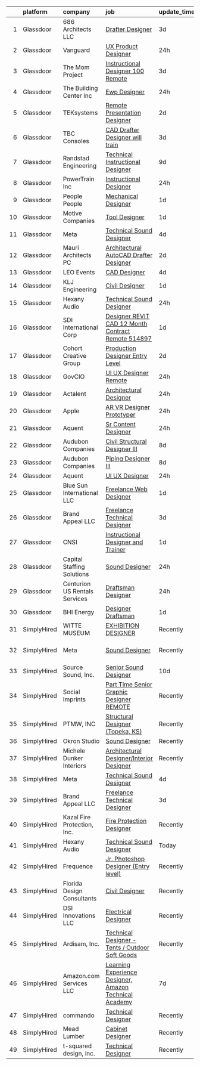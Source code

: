 

|    | platform    | company                         | job                                                                                                                                                                                                                                                                                                                                                                                                                                                                                                                                                                                                                                                                                                                                                                                                                                                                                                                                                                                                                                                                                                                                                                                                                                                                                                                                                                                                                                            | update_time   | location                 |
|---:|:------------|:--------------------------------|:-----------------------------------------------------------------------------------------------------------------------------------------------------------------------------------------------------------------------------------------------------------------------------------------------------------------------------------------------------------------------------------------------------------------------------------------------------------------------------------------------------------------------------------------------------------------------------------------------------------------------------------------------------------------------------------------------------------------------------------------------------------------------------------------------------------------------------------------------------------------------------------------------------------------------------------------------------------------------------------------------------------------------------------------------------------------------------------------------------------------------------------------------------------------------------------------------------------------------------------------------------------------------------------------------------------------------------------------------------------------------------------------------------------------------------------------------|:--------------|:-------------------------|
|  1 | Glassdoor   | 686 Architects LLC              | [Drafter Designer](https://www.glassdoor.com/partner/jobListing.htm?pos=101&ao=1110586&s=58&guid=000001830220371ba2cf2bc4149cdbc7&src=GD_JOB_AD&t=SR&vt=w&ea=1&cs=1_6df7bf9a&cb=1662188009698&jobListingId=1008103922408&cpc=D09C4E9B74C52DC9&jrtk=3-0-1gc120dq6kbm8801-1gc120dqrj4jg800-2616a9526ce040b6--6NYlbfkN0D5EoDI19pzLD_ZoAvoqM1-O9qeTV9KvYbDAr1-bMzVcUrRYlcR_7Ev1kGWUuV89LzIUhkWdGri9LCjP0E4sj0QO5lGaRo0BklA9VGMkXh8-w7ivRM-VruUrEfTwDupZc2XmVFskyMuKd0hSNV7OPDAKCjGgklsyyJ5yZRrY0dAZwnH007USVJP1m3aYSUXpSuqn9YzXxLdng6bc92OMaggqvnO_hnWJ1W8Wv_xWEGEgivEtrLDEEIsPUVVPEdHy7bk36shPEM4tgOZ_ah_xpV5RA5aydyXJa2bI_dmkcI7uBrcqiMKksq5m0gT2uHaScIxb3cGZwfZiYQc-onGPDxBITye2C2Wn0N04HjEll3EL1eTMxNSTBdFzNDaMweOBaueWrdsOY8sTPBerGOjNkY1SwE6WOgXYKihRF6Gg5S9oy1_nYU1z3yjvOZhlGh5Eu1IWMKe1iuBzoJZrY9K0u3a-DzvAj6TW9NC23nE9vrdAxgxGlqQDmmwZ-qszSplvpD1SWhCdkqUmQ%3D%3D)                                                                                                                                                                                                                                                                                                                                                                                                                                                                                                                                                                        | 3d            | Dorchester, MA           |
|  2 | Glassdoor   | Vanguard                        | [UX Product Designer](https://www.glassdoor.com/partner/jobListing.htm?pos=118&ao=1110586&s=58&guid=000001830220371ba2cf2bc4149cdbc7&src=GD_JOB_AD&t=SR&vt=w&cs=1_705085f2&cb=1662188009700&jobListingId=1008113644865&cpc=5EFBB0462F9C6B7A&jrtk=3-0-1gc120dq6kbm8801-1gc120dqrj4jg800-3082cdf00464cc93--6NYlbfkN0BWQs_M7ZA8XLbIFWVw-PYcVVEPryqVLyWhKaEKPskHy2YkbHyHJDwBFABfX2IzFJXkbKN9ozcgFKfUE0onPTRdIMlH-5pwr5Gsrdb1pdh9AUQDiUPLFzRZe-awN96yoiqppcDf9iQn_iOdz3za5fH9X065JwPF33bds0VMtSboovic-aX51CNc0uFsWa3nYT2qeV5T9DgKOtd9oHKSF-M8-DH-4ULp6kQ4VfbtzWO2WqxpVLk1M1QyRz1BRiWxVPAX1S9PjaRIIJOfBL--NgTRu_r5psI9-aefYRNpGZvy7B2dFhp_01bfHKZBDvABmkB7mKWGSCleKv0QUllMG_EfXTQbulpbrAgzpSzAiJ5xD1R63t79N00X961ZrWMSElnvTEezKEi5J3W26yNvQNW4LI1dD0RsJoBu8TLaq5LEhacp5wWdo7RiopdtXuOdjm5WjTYkauahpZ-wS9OXR_KVcKrDyb1gjbLd7tXBB01e_engzwVX-6z0kwmWFxNniz-xLeHqcFbc4hf-qKnfILXqD-IF-6h7SOH3KUErATWZviO8yZRccT7D6ueQWDZ5_9kvVluR1pQC3p-Dn7Ga2JrTaeKEVbkfqE1AsE0dBVBklK0ue8MvFB9tcIU_laDYZDnJOrAlsNlktGtJfzlJK0AsF-RaqyjhEcXsU1i4f-PIWF0_iD1OA43i98ubZRVPeiPXbkI0GXci7FW0JwzYdrahwj4WMIcIYHwWe_uY-0p4F8sg_cOO2MF-KosvAWQS_Lcyoc1Vc1kqGj9wZYX4l8JDDJGsEXOKJizgWuv__RzYWF-cwXK23EtGca2iHSgMe1sG-hYBIf0OHdbZaVWDkqpH4QHHywxPSZFMnE_IS-8WC2fvjpJiemyFl80JeahD3kIpIaMpXKp8iwWkNyOGz0P08OAvtJi6CTpO6XU3MqLyVu1puwKH4xFlWWsqtJ8qQvRv-88ZGyHXFuydDQvMY87-SasnFq80m1v4NafWeCVAZ0GN5Swgqz6tqqJh8wA4l29gkVsBdZWZGu-cfHtiJRXtVYGqJFOS8qZzZKYLWh5XnA%3D%3D)          | 24h           | Remote                   |
|  3 | Glassdoor   | The Mom Project                 | [Instructional Designer  100  Remote ](https://www.glassdoor.com/partner/jobListing.htm?pos=125&ao=1110586&s=58&guid=000001830220371ba2cf2bc4149cdbc7&src=GD_JOB_AD&t=SR&vt=w&cs=1_6dd92269&cb=1662188009700&jobListingId=1008103098084&cpc=FD1C1DA32C38CFA7&jrtk=3-0-1gc120dq6kbm8801-1gc120dqrj4jg800-1cc6b58faac39461--6NYlbfkN0BDp_epf89aHDQhKpPegNJQ_ldQpEFZQsM9OcONMGxWx6pU56EKHF58QjVdAUvn2gW3S-RCz-cWs3HsgwFCm4JrMSvodTUpS2pVBtqOYjP56tZZ505HHT4tX_KNgWyOiGEIHToHgpOg4SzcXkIxol4ZXylGzXgB-rGsHbQwttIiQOGdKuRJNJ7r8dUlSmhgW2wUwWRI0FUad10EFn05XuIoGO4s9o7xLBAcwg_B9cNi6lSj8uzdqgoDbymuBM1FcEHNeb2yTiIKcdVOzYajh9wZnQG0QKpPDr7PBbV2MryzR9JIu_WAd7O3xIz9Fp6LlT3Q4yN7PNSnzjxlLUccSlk_PDudLXosakh7MzJ0IaaxfnTRk-mgSITR2CGXRvtpenJxvMfCoD5xIEFAaHZhc86a-ihuNWfziLgvTSt8nBeGVs74Z-EE4T7wv2fNr8KrH06V2jZcu3sbVk0M9BCYsXsWMAr1tnCZk1crrIpgmMzxgUUruFZfUi9uQ9pDbhAoD7GNKfe1IhzKCsC0c-0Ig2Y8DVTFn_8FF2f6A_Fofip32hMoDxiOWELdEqpjVnPwng0%3D)                                                                                                                                                                                                                                                                                                                                                                                                                                                                                                       | 3d            | Remote                   |
|  4 | Glassdoor   | The Building Center Inc         | [Ewp Designer](https://www.glassdoor.com/partner/jobListing.htm?pos=103&ao=1110586&s=58&guid=000001830220371ba2cf2bc4149cdbc7&src=GD_JOB_AD&t=SR&vt=w&ea=1&cs=1_f0ecb510&cb=1662188009698&jobListingId=1008114425419&cpc=85DB4C1C8FC4A2A3&jrtk=3-0-1gc120dq6kbm8801-1gc120dqrj4jg800-d2c58cf31b9d46ae--6NYlbfkN0BUYk2t8kO7EVFhvP5T2VWb4bzR_D5PZIR1uHC1PBsUBB_LP4fUgmBZNoXYOtXwth4F7qe8sk4qaIL8UxZeTRuvajZRngMsGtCmc2RJ8EsHBfZsOjsI5xwqgqUXVpgA34BI1JlfpoDw89fYQBiyBAY_FO0YtoORoz27rhFVmzA6bsGnT0t8nik-hjnhn6usra3jidGnH5rhU4e6FUAQtm9KVpZkGkanhCr7jlk--TLZKkbExF9GERHQUNB6apGAfJ1r68gbEOm3ij9Wf9qyr0cfRVdPPbMwo08hIcX2L6nPvY6N7L3Sy-w4JZd62QJGOQTVMIMIJzGHOjNXNB5ZrLiwBTmqX-2usje3zz9BDXXMoMW01iebIAaaZ5IDYSeMFJsrK93fs9xiE-eEs0bcyME5NiOVWDhfoJEHeH1wFKK7mhM-RPURCW0sxgR7vvofoygV0skDAG1bEnybatXO1pKGy7f2NwggIbtcRF2JzhVTbA%3D%3D)                                                                                                                                                                                                                                                                                                                                                                                                                                                                                                                                                                                                            | 24h           | Pineville, NC            |
|  5 | Glassdoor   | TEKsystems                      | [Remote Presentation Designer](https://www.glassdoor.com/partner/jobListing.htm?pos=128&ao=1110586&s=58&guid=000001830220371ba2cf2bc4149cdbc7&src=GD_JOB_AD&t=SR&vt=w&cs=1_b1479bdb&cb=1662188009701&jobListingId=1008106163906&cpc=AC285F3A3ECA6BB0&jrtk=3-0-1gc120dq6kbm8801-1gc120dqrj4jg800-a087ed80b67f7f5b--6NYlbfkN0AuKz8EBO1xHDEL7V2YF9xF3dC_I9B9i-Zw2Jh8clPMK3KTieKealHQMRxLfyLBLKLyCZChEE48vqLybCiiARm2ZbgopHfff5ewlcdAlwoGxiTfSHLE287921qYA1_BFeP27zjJNgZTCcSAUTAZYNZotGtuZOEJ5kTFNKKk5C0QMiVsKQ4_dtE0pQATe75njrDD8VNm7TAHQ0ajqXzT8Bx6AP8IRo7cokWLBxausewe04kfO2K8gRlF4OkFC7CdVsIn6jgRGESfMxXxpRMZ0eO8-4EkQ5i4Q1zqTlPbD_vGZ5kn1xd4rbvUNrJ7_x_9Lex_wGGPpAwJijW6tpGWiSSSqh0LkjKHtd4PnUWLm_56Y93fqslQ_K9aXYdV9V6o003gkpUcaKmIYa28UxjvvqgCJOD41g6zBNRAgfgb0NMkapXOtvWiVyD0CwQl5PudzpmhXar9zrkO6q7Dy9Faih2wutJgtpwVs7Yp9cGN_ulTKl_yXoSFvW5g2rMOuV3JbywkaZnovQCdPVf63sK0qvyAGhaLtG5bQdWA-bokqXAa-ko5bh959VJKamj6VTWhMmtxZrbNJaonZb7qKPOtHdmPFMRNpRdeijuSTEzKlMq1OmavpUA1LEzRuDcgzHmfibxOYL54XQkmpuNZPbp_kB8IHa5Eof1Rp_h_9zUFCNtuleDADBqKVuV0K3JNdNexwleaUjrtls1vVM5M4Y-NeXYM3_gr9Mf7_v41nWcThlKDerP-TgGJDr1Xxq4DZRTU0Whm0QiOmyrf_MT4ANAzKqUmwHvLN7CzYnX34D8dvs2A-9V3VM1Br4QeeK_lDDJZrwgDW3d87PddE05NT8sEhXbqwKMeDRdcYiNX1R5JnU21X0Vtf78vj-AuR7rCIGlHGy-aVwTl8WXhAHFsULukAW1Ni49SX-88v2I%3D)                                                                                                                                               | 2d            | Atlanta, GA              |
|  6 | Glassdoor   | TBC Consoles                    | [CAD Drafter Designer  will train ](https://www.glassdoor.com/partner/jobListing.htm?pos=121&ao=1110586&s=58&guid=000001830220371ba2cf2bc4149cdbc7&src=GD_JOB_AD&t=SR&vt=w&ea=1&cs=1_9464f6be&cb=1662188009700&jobListingId=1008103982253&cpc=1CBFC3E34E2A31FF&jrtk=3-0-1gc120dq6kbm8801-1gc120dqrj4jg800-dbb54b1cf97179f7--6NYlbfkN0DLxniXb9xd09bch3T7EymxCrgj1jiT2kSu__xrmi42oAG3D01sYaWhWpZIU8IkxQ5sxpzMInIOZ0FaGVbO9wtHZLpkcSy2SeLfcjaw7vgXWEOaJeEOWtMYb6IBBFHtelPw_I7iMAWPzuHp5_zfS5zWno_du4PjJXiC7Gp6IlAdEQ6lD8NxzEZC-QOoTJ5Hci6hOihMO8oSRUaGVNLd_crfMTZmEzzv33Ko-MQQTTbLRPjOXiLCg8_S8RqWq2LFcR4KZazH2LvfI7OmBRYMPFkka8nd3XTzNJx9eTNRUHgUuSk3JVVB81S6E7id3do8_iFEjCPqUAKfZw5yiG3zl9pM2uuMC4hahIQVRPUnB4CyeMAe8uxQLAu-D1JvFdS-BiGNj2L9csMHn3pAFQmA3kikJebIrfZ1o7SrAfUrmRSGj15wK0BPqiLWzg7Rz8PDcCKcbKQOcQD9pg4X2WMhehzgRtbI9uu4L-CpM3Lak5hq35-0b-0KIu0GbupuXpXI2jM%3D)                                                                                                                                                                                                                                                                                                                                                                                                                                                                                                                                                                     | 3d            | Brentwood, NY            |
|  7 | Glassdoor   | Randstad Engineering            | [Technical Instructional Designer](https://www.glassdoor.com/partner/jobListing.htm?pos=129&ao=1110586&s=58&guid=000001830220371ba2cf2bc4149cdbc7&src=GD_JOB_AD&t=SR&vt=w&ea=1&cs=1_0faaf73d&cb=1662188009701&jobListingId=1008091665657&cpc=47CFDC01B3F81FAC&jrtk=3-0-1gc120dq6kbm8801-1gc120dqrj4jg800-4e9c400072612d33--6NYlbfkN0BDx217eft1lC7uqItkaModCFPNh_e0lnHdKkvEJecXwu4gIqA7CFTnXnpT3oVx672KDArTtx1aHrKw0gqohFQPT8pPyEnxY5nSI_5vJXljXddiuB0emOj4KsDFe4KKnmVelmt6yInbwBNPPrHnDX_0JTfp0HEFotiDRpodoXdu3jbr3s3jQun5_RZpv01IJY7xfCRIDFsiGxk9MPhkguBwtB6MsUfSl6Y2f-euIWkUqEhFLpl0Qb9hi-7CGj3x0PFHImMbF8RN7MK_aBmRg8G3xvWHXnPO6nNz4M-zqt3fWt87E2nVyDGvr5FjjimEO54gIsW7yqwAfqO8bjqvk3fXZndfjvMncNKNkGK6Xjq3s3q5DyDxqf1GAWfWOF4f7G96y1q2603dFuEQNaYI81SAi_Ri2rKboIPHFA9lDjNl4RcbNQQvmkMpZSbTGG7I80InglpxjQj0u2rUDg0cNO5ZfTipfFEskhipHWC1ZLf-RE2HEWtmFU_Yd9yyrlAsTIHNmfvVK4J3OHQN6fAQHcLecrhpqUx94uY_SZxt4u7QiFzLEPpmVXOOFlVHNsUszvl-QsXWj3oIcu2iPVw2wYk_x3w8X3jl2AfoN4yY7UHGTWru3GkoeJLuMrn3nq3rGkDUEj-AmZ-fnw%3D%3D)                                                                                                                                                                                                                                                                                                                                                                                                                        | 9d            | Atlanta, GA              |
|  8 | Glassdoor   | PowerTrain  Inc                 | [Instructional Designer](https://www.glassdoor.com/partner/jobListing.htm?pos=108&ao=1110586&s=58&guid=000001830220371ba2cf2bc4149cdbc7&src=GD_JOB_AD&t=SR&vt=w&ea=1&cs=1_d02f3e41&cb=1662188009699&jobListingId=1008114117415&cpc=AF770993EC679D41&jrtk=3-0-1gc120dq6kbm8801-1gc120dqrj4jg800-65fa076f81f6d418--6NYlbfkN0C2SVAOpOeIWQkPp9EeCSLxTLheLRty2uanDx8E9nXZ3uUHHMNExd-XEFmdsXmzFrTmniJlQtDfqS9Qh_smuebJhUgn4HYBZ_MUQ-wEJoiVoj1Z1PNzwyzdJ-xi30TkYVfpNtfNpKlviPNJnNZIr883EYWjCe4SkKP_W8ufXGXNtaCK5dhTBIiNv-BdMDEyuwTRO-697Du_tokzIKWlBpKdFaHGfDbHP7EvULo8ju_VT2zeAHGJwAKvS_nqF6D2oXReDwGx4-LFGrFuhQ3tKiLANhOKy0AcPMM72vQB8wqCZaYNYuGTR0hi01jnuOq4VUWigMI3QY3R7fLqcCnZIQ7Ftf4M0OArCCT_zu7sZ3KODt3FosMbHD9o9bet8-wovNZB67x8LamaCe8vHXAUz77DJQk1E6uNKD-tIhNpqD9_LG7vf4-PVZcVR87n1Sx0X15TsrBJNInmKYw7RulGsjrd3zgw-O0qvsmg0bk446DLC6O9Rj0rI5d0kAs1ak1tIxn-ajmAR3_NHA%3D%3D)                                                                                                                                                                                                                                                                                                                                                                                                                                                                                                                                                                  | 24h           | Remote                   |
|  9 | Glassdoor   | People People                   | [Mechanical Designer](https://www.glassdoor.com/partner/jobListing.htm?pos=106&ao=1110586&s=58&guid=000001830220371ba2cf2bc4149cdbc7&src=GD_JOB_AD&t=SR&vt=w&ea=1&cs=1_67f48b41&cb=1662188009698&jobListingId=1008111156640&cpc=356D09F0C08B1729&jrtk=3-0-1gc120dq6kbm8801-1gc120dqrj4jg800-22f897d4ba4b8190--6NYlbfkN0DnrhNgz0fexUZkPy_VVKrJ_lCqzgImMOkiHqdtrPBzyP3g3W0bqYel5UhAzxPKhQQ_MpG9tsPetsiPdHFiLKpM4h1ua7IJFtPld7pEpzOk_EV_UFdW5OSyl9PooGlkBjh-ZVQ6YDT9oujibZJbH46JG0nrQAd41uIitsz9iWScF2dhbcztW4q1dn-k4u1PMEaOlcJMFs-9gudEnsffdFI3XAOvpw7v8J-h2sgaP9Bj2lYEvviPQnU9RKV_sW6BzIrIiEX6mcOqM0OWEa1X6wRl949ON9K6HroUGBgSlrWK8wRhsDCa8HV2D78JQoio5qp4kfHbIHdCyACEsaU7K9qaUxKlw5uTM90StKB-OR3jnD26cv0oHFl4LcmMxbJEfSLtqoDGycjJ4t2s9b8KUkO9-uXxbEshsHFzytZl8nCttf4SmZ3OLWK7hW4ttDwKY6VojzZFgmBTE_a3M3uZCobh_318Qjo77ytMpNWHhI3iVaeH_lQ4bIjOq2wcGdpq-_OfIpnkl1eRhLDbQcc0UoGISDnHpe5FTPSosB2JfyflEIbAovXIXz-wdo4Kxh6lMaZBvWxVXsA4EquKDzqPuk0DW_lB-qOX-fPZ-rcI_orBrTbU0UG4evhcdcwG1urX46LNSsMQj4Oxxg%3D%3D)                                                                                                                                                                                                                                                                                                                                                                                                                                     | 1d            | Willow Springs, MO       |
| 10 | Glassdoor   | Motive Companies                | [Tool Designer](https://www.glassdoor.com/partner/jobListing.htm?pos=111&ao=1110586&s=58&guid=000001830220371ba2cf2bc4149cdbc7&src=GD_JOB_AD&t=SR&vt=w&ea=1&cs=1_67c9471c&cb=1662188009699&jobListingId=1008110566998&cpc=883DC43018083D9A&jrtk=3-0-1gc120dq6kbm8801-1gc120dqrj4jg800-b5d3843a396371a5--6NYlbfkN0Arae83wIe_NvHUM_lH12ng2DVBXUGu43X8DQ0yIsAk_4QPE-Y-IBDXyZVo7MT05FwD7Nja_jFECPq5Nd_mSNkC2Oumwf1rUN_O_hpR8MztM7mCjunz90Z7YPT4KvY_8f9weAAPAAqJcnhXrsCr1UuKudmcmREQMEv4XM-u3LccU8X7aI4edyp2P9arY_681q4f56ElhQ6EPg0JqIC1CWUg6gexHTVTVOlYyaKH1zn3jRQi_g7ZLKjnHJYmo6JqWgh4mHj4tOSmRs6_VL61e0xT_A5_KekF-fJTPgiYFCfMTW4h8ZE7AmLB7jxioqg9ifdBT4cu099w0DbOfDgqjPLzmQY7wSo7sCm4sU1YOyx1bviCqnJnaVBUTGBZVcZUEMt1gGhn0r4DiocN5Acan8DY0hYMfJ8BUOI74dC5-P0ivjxAz7gi2XNpWrDbbKg_6DuDM5-4yP_sl0Ojn0mHuDXQ0YiPtLUyVklESn0QnMKs7W8gYYf_FS8Bz7ggSz27h565ayBuWN2PHPUGakAltkfT-R46Gyd6ca45b5M73PJSAnR_P36P3H9xLda_CX4a6VVDRHRimN_Ay10prVqMy5sv0tin10yT5eh90bMQzio9jeCXnzl7lh6iGyERBXqV9a54sUM30ZCCvwvvoS96osr68FWGgwrvgf_Jcraghqqz-bYoPHDVZDaWUm3_l5dasr_9cOY_vR1nPEXDLu-TEjeigI8893f-hGxkpgdlLatl2glDshS_Y_ND3QW_MHYxWeEr6FohYlEfddYgSYVUhD_FureUka4_dLaRyKLc_QtbYDDJsc2Q6DDb)                                                                                                                                                                                                                                                                       | 1d            | Long Beach, CA           |
| 11 | Glassdoor   | Meta                            | [Technical Sound Designer](https://www.glassdoor.com/partner/jobListing.htm?pos=105&ao=1110586&s=58&guid=000001830220371ba2cf2bc4149cdbc7&src=GD_JOB_AD&t=SR&vt=w&cs=1_77aba855&cb=1662188009698&jobListingId=1008102577905&cpc=7F6F94E2229B3AB5&jrtk=3-0-1gc120dq6kbm8801-1gc120dqrj4jg800-43ee8e8957f197b7--6NYlbfkN0DYl4UJW4r1Vl7FEn6T9F-rD9lpC-0oMJVSiWjK_MGUd8e8cHXcpv6KPyjLHZEfqkWRCwULr6X75ieJARrAKqgWzisG7J3CWnOtR8MXVg9h6RHVQw8LxsUXbtRHyQGBkIiZRs1E6q1KlzilZzbDkEbl4cSfOYHD8WJrsx4Oe5zq0efzKGC4tT9j4LIwYr4PYn5NjV4YGU46Wl5XV0WbKmCMpo2m7TVm1EiM9vrgWF0Cg59H5NSQW2GsUuuwXRtr2P0K7LWz7geZJyRg9LMkIaxNkg-yUv3LP5U6j8OcFlXI74vkgOCCwGqIIwW8A9QZlOHqkbvg62pBEj8bej5Y7C5EC3q3oSkiCDVm5Gez2BUzFyePGTx8-BxGBVNu2N8Q3alSTwWJ6SYmNct5uyh24udUuJYY28z10SNi_cJYN0dA2ViZS6hNy5HdggNRImusonvyYaHgMnNya8j09p7LTix1TMbByRtjYvOe7rYvXqLLVPIYGRljfGp6Dl-_ST7REZqqhCFnh345JW89_nFAfeaUz10Q5-09E4BA6C31bDMlQlkJrGtpbR1emxgr_IcnenW9-yCR7HK4hp94qK95Nu6XbqYLPGHq1zMmDRr3iin9tI36yTO9OLUiKjTb-IqtcS86efAw0ciOD-27WBsUQNOldasvsBHlFWPWRUqR2GBogcPOzairMMPaYmVg8sj2A5ToGU0Bgvqlo-xsmfBS-liiCOPixfSNSF9KZgDqbxi64Rzx9Lt5ECDPgwS3GHaMDYdBVxxZPVwJd4RifO_YpARnlmoL2l9rUgdrHcafYVX7c5oUxYTfwtRbr6z57NJOdPYbZQ7RpSwzpOxCHLV9GKDud4ZZJ-8uihd_x3FLcyEgVWh3uL-iQEYd2i56LTFiRJmt7Q9jxLLhQcxJbMozk7GuCIIxsFzbwGGoOIjP-R3esh4YWhzOyWZe7v7TarcpW8O3kY_d8medw30OFo3oQbT0NtHDdp3IwhkWJAGpskkKytPNyR4kUqWLX0xgmS-qMepVAT2C3GIbOLwApxPoijuKknWMGSCs5VtVBM7sgEeF1gBqPxhCaIp1) | 4d            | Remote                   |
| 12 | Glassdoor   | Mauri Architects PC             | [Architectural AutoCAD Drafter   Designer](https://www.glassdoor.com/partner/jobListing.htm?pos=109&ao=1110586&s=58&guid=000001830220371ba2cf2bc4149cdbc7&src=GD_JOB_AD&t=SR&vt=w&ea=1&cs=1_8c7a6ed1&cb=1662188009699&jobListingId=1008105949349&cpc=020BE1DDE5A95971&jrtk=3-0-1gc120dq6kbm8801-1gc120dqrj4jg800-c3554d202fb6e9f3--6NYlbfkN0CdcVd3SDA1nO7RkKTAACmPV4xEt72Vls8LI2dqcgyOeANYUy3FBYWlFKyV03ZWJRi7WHhxzW10uSuZ4HSsu6Re_XkblLFQtLkGpaWAjsG5KW_YCd9eQysU2B9rLKXveTWzWmsuQ7q4olnTJ2v_kuWXw1WVyx9wqXfDMKU8xsLCx_dp8RsGX2smviDqFV41E1JdZGugDS037PCTQ8DOXSACR6pr6Pyq9BYFgIuNuhGN6RdbbI9d0EcXrSkgYDuq1oodNwr3bC3LC45bvoIMK7d5lnfffHDor1A40d36B0n6h-H162uBWl7hLVVXOKU5z8LyhUS3pdsZa-jXsq_1E84sZ1VifnThi-cysuybjt1Abt5pMlEZpF-4FC7LSMOEkEX-hDkcxJDS9OI0grcs6K2pL7BEYcZZbK9iC0d0qBD20QpvXeig2s27mE9fwZlXQ9oByAs_Di27vN7XClXcxyTEXdLA6tSJVGQBTFTV2zZdMYWZsJ-d3ikYj-Bxbk4Y6TOoL0fw363SZh8JJ0KC3Y6I)                                                                                                                                                                                                                                                                                                                                                                                                                                                                                                                                            | 2d            | Poughkeepsie, NY         |
| 13 | Glassdoor   | LEO Events                      | [CAD Designer](https://www.glassdoor.com/partner/jobListing.htm?pos=115&ao=1110586&s=58&guid=000001830220371ba2cf2bc4149cdbc7&src=GD_JOB_AD&t=SR&vt=w&ea=1&cs=1_c36caa98&cb=1662188009700&jobListingId=1008100992380&cpc=C891152315FA1AD8&jrtk=3-0-1gc120dq6kbm8801-1gc120dqrj4jg800-109c3a28ccf10167--6NYlbfkN0CNc4_XkOrCJIG4rbt7jOELJF_6cAKStNL9BRzWr9Kw78iNJD37WLtKG3tFquRggugNsE3svMqATYLYlihgyGr3MDlAuj1Ftqk0IIy8Mp3KB_tq5JKzgDCQRkfud6uWgcQJW8Lfvd3kTiY7efwWTiZ0jGkgbTTLSO4xUC0mexDNJdjhpcl-rSViQaCrgxQGuGBKPXXzPaIgB8hWzFCffOvnxpd_hvVRwP-LB5E3sZ5rhXJlXvLhyVyG3G_jF8v0sbMpIQt5hjhHQsYvhTq7qKe8yzsZQYkWJ6-Nb2bDSzfdzRaBEAHRWGkfQX6pvYNWgznG467lnaL3XI_-DMjP4ja8Ii9s8mz7SoDNgtXJlFpPuAfu0gmvYaMEr1ZESD0tT7DJMTCD-tHqE0CnCpQjta9Uxb6FCZxC0lA3Uxzqkxn76H_T4zGVHpksibbt7JcyaWDnQK1B_WpmH_CbYd0YAsyu1b5u06ln5AJwnxH6tQFQlnLsHr53k1OD)                                                                                                                                                                                                                                                                                                                                                                                                                                                                                                                                                                                                        | 4d            | Remote                   |
| 14 | Glassdoor   | KLJ Engineering                 | [Civil Designer](https://www.glassdoor.com/partner/jobListing.htm?pos=116&ao=1110586&s=58&guid=000001830220371ba2cf2bc4149cdbc7&src=GD_JOB_AD&t=SR&vt=w&ea=1&cs=1_afd33723&cb=1662188009700&jobListingId=1008110325203&cpc=84DBBAA61F05C438&jrtk=3-0-1gc120dq6kbm8801-1gc120dqrj4jg800-d6a8ed65372185ba--6NYlbfkN0BSh0jfjZZDfvxju8iAV6c0n9AX9TGiueSCSHgWWSkMZrYKl2mVLUwdey1Scnmgcw8YFxjFXvK2Z0NJ7dO2h4zU5E1fC8bzYbSUqyNqNevycb8xewn8slDIpqmSYtUmhl-zty5PK-TQYnpDStgfpbN8EALb4EUII80P-LlTHtAMlB4krBbyaJAxRxD0993kuROplNLXDnOrWGz6eUA-RjxooXwcL26I0bD-fsWReKBmVTovKereX0lWZ0TpcPnZ-Hiigc76m49Tz2K9njcnniJaJ75uieMvTN3qyOY0JyIQu6SJIJoZjmT9-bifgMFCTkEe2eXV2gtKBWqujfc6vsoT5ZzM2pKu_c3qOZp_sv3wz0y-aa90aIKdfgzbdsozrrdC6u9hdDMfV3dgUgcDC91sTI1S_zL3i54R7oqAv5cGdAId-mIZfMQe9q4jaNcrQNxcG1RU5V4HKpiKNnCLQCEQzLSdeih3__OW_72CLbhsukm0UmFpQ0isxpzobxN-3J1lTRbPcykgJg%3D%3D)                                                                                                                                                                                                                                                                                                                                                                                                                                                                                                                                                                          | 1d            | Remote                   |
| 15 | Glassdoor   | Hexany Audio                    | [Technical Sound Designer](https://www.glassdoor.com/partner/jobListing.htm?pos=102&ao=1110586&s=58&guid=000001830220371ba2cf2bc4149cdbc7&src=GD_JOB_AD&t=SR&vt=w&ea=1&cs=1_f3426392&cb=1662188009698&jobListingId=1008114321181&cpc=AECEB822CA110EBC&jrtk=3-0-1gc120dq6kbm8801-1gc120dqrj4jg800-0ac8534fda25569b--6NYlbfkN0CFC62QAxPlQDUanI3CInFwDfLuR7bBing2k-9qaB2Sgc7mfRdyTz-EnIjEcjqKoAh4_ZZLLwyGjkgqwi6svkxAivLIJAIQwILeIjbqoOs_xRSKFIya7sfTf_opYwReedpv9fbyaMfagL_ldIDi899DzamSPVTzKUQ6FBR6yrjTDkrfgnIyK-QPQNkykjuk2w85eNKKypKh3Fr_OLbE_u0pV0QszjV04ZRyLYlxFS3cUjypX6Tam12qqlDWJyF5nnlL1dE1FwRCZkpJdevPdNgxGUCZy-LHIybG18cXxa5LPaPUgrCoNm15REPPuaPM8VA_piZmpGJWgy_jEnYAnYnbh2ZCs0zHX1IceBK-g_5K7UfX-a9eTwm0-pl13kXgtV6tr-dPd3KsHkZ7CrIcTLFdxkfBJ7SVaeMHtueCkPH7wCZqLbxyALO5VAOBkt1oL3Pn7dH86l8r3DiVhMEL_zK0c3cX9ZyBneusg2Cj9NQQEApDZQk-2fCn60rXzgPHs0k%3D)                                                                                                                                                                                                                                                                                                                                                                                                                                                                                                                                                                              | 24h           | Bell Gardens, CA         |
| 16 | Glassdoor   | SDI International Corp          | [Designer REVIT CAD 12 Month Contract Remote   514897 ](https://www.glassdoor.com/partner/jobListing.htm?pos=123&ao=1110586&s=58&guid=000001830220371ba2cf2bc4149cdbc7&src=GD_JOB_AD&t=SR&vt=w&ea=1&cs=1_00eb9de1&cb=1662188009700&jobListingId=1008110855049&cpc=2CAED5C921A5F994&jrtk=3-0-1gc120dq6kbm8801-1gc120dqrj4jg800-37cea7c43d5011fb--6NYlbfkN0Bpkr0gJgqqHEIfrrGctVATkpcI4_CflKALKoBiu5AQD__GyEOPCzqRkbHslo4OGyojJ5pVqL-hGjTButAiiokbDBHzDHSFFsuOT-yDvDpkQwKPtYJlyht88PcMmGnUme5xFBZ4Z9qmeJJ8Y-rT241BxKVN_zEQniEEXXWeXpjqBhvD80suT7MdXVH_s_Zx5vmeslLXOTsFFJJfVJ6XtplGLQ4OoJGdlqDQkjBZxgyMWFkrdnXQ11nJPNnaTfpmA1qYZhFEmgQeR6aGJCtIkvr-CK9Z5uwYAFVqTSX0xt2JXTaE2KiZzjCnq_XZ9_404omLZuLrSvmmSrdbykqoke2ePugjGIe8y5UZESZAUbmyAP5CUQ-IYUoS-LaQG-DD2rlFLD6zk1togtV7tAqVmZ51HbU86SQAnKu0qcapLGib0nZc55B_8w4DXCS3K789WvLLwxDBHqhYe9UXdu2gIGQp2rhcVjb7E02eSh-2oriyAbL2wRXqD7xk3_c3GXC4rpGi4ghnDHdpJA%3D%3D)                                                                                                                                                                                                                                                                                                                                                                                                                                                                                                                                   | 1d            | Remote                   |
| 17 | Glassdoor   | Cohort Creative Group           | [Production Designer   Entry Level](https://www.glassdoor.com/partner/jobListing.htm?pos=112&ao=1110586&s=58&guid=000001830220371ba2cf2bc4149cdbc7&src=GD_JOB_AD&t=SR&vt=w&ea=1&cs=1_797d9dc5&cb=1662188009699&jobListingId=1008106891039&cpc=9C4F014304452074&jrtk=3-0-1gc120dq6kbm8801-1gc120dqrj4jg800-f6218fe0f08db022--6NYlbfkN0BVV7JOEKztqpMNy2jUhcd8zoXs6OTI0OecIzRYtUPi_ZIqe5sGII50YluPXkVOoRINibYCcuJ_N_fpKcRHBGLV_IHvfJaVAXa9IzuiR8k9qWytYz7a10-YRt-v9c95chrzCa1ANLnaLmSy_YpIbAgwyfFiLmHEQXb8x-IjCbH6Wgnv5oDnBZ6R8DnWkB20EgCIlZ-K69zmGU7bUPzVxX1r-gDvv-AIC2uQ6Q4498h7GHBdd_N_4X46c_wzBIsRiPBrH9Wkoi78uqCWRsQFzs7BV_5BzO1Jj0XBUKJ2jtJoYXWKKHi32-YW0xr5C_uENkbwUvEEsi6j60P43coi2Bvfh6rD0Mq_d812lrsf9riQ2KASXC6Gn6BcFMAgJ-bPKM9tWIWDuc5yFdTGyqPY9EWZI62iVXvaV0CdtA0L1zCTEOM3ht5-pWUi4IlUBuyh62AKgmHsYc5hoOGRwJYCkhyBxnj06y74HSX189GFLmCfAqs7kynytzZIEAaGXoO9bIkXfeL_bTLwfA%3D%3D)                                                                                                                                                                                                                                                                                                                                                                                                                                                                                                                                                       | 2d            | Black Mountain, NC       |
| 18 | Glassdoor   | GovCIO                          | [UI UX Designer  Remote ](https://www.glassdoor.com/partner/jobListing.htm?pos=114&ao=1110586&s=58&guid=000001830220371ba2cf2bc4149cdbc7&src=GD_JOB_AD&t=SR&vt=w&cs=1_f9bc060a&cb=1662188009699&jobListingId=1008115045859&cpc=C891152315FA1AD8&jrtk=3-0-1gc120dq6kbm8801-1gc120dqrj4jg800-7c79eb2e26150d4f--6NYlbfkN0A1nvzNsvV4qyCy1GhW1Freg0uBINZ7OaZ-2zU4Ex1TXeDNc16O9qNSfBUntGpaGoPmYPXJDwKmZXmCvDLoWbbYaqEg9-jIwXj_ZAB0fOMdZFy1FvvLCgqFsnCz2E5XQIH-ISEkx80Wbo7CnBtZ4FnMgnWEeZRwNGyY_UoaLVjoHrkuT1yGdxW8CM2YvjBY1d7kSYnHRmr9HIRGib-bHmQ5Wso-amBUIYGuX1E35kkWgEZiNTtS8FYJ3eRd2cTx1YmpqItJ_BSt5ynksYPrb5Zg9jNFfzMvzSO4xR9UdKrZvQ06dLYwCYdRkMjlWhdpZsaZRfZslCJLMivZXch76Ktp_TvmV5c_4JfJGYY_hIpm6sSKooCMP9dYr5_iiiJFgFqABzMRVpuAt-MQ9P_dxjD0TBw-BmRi0et84xKQA-0N-9IGNAYulXOcMOA08JW9k_RLw9wn1uvthTqw-CAN8dr_OSZlwXEPacHw3oWE3tgI-qCjaeRl0CqbMc4usnijornJanPsdrmiYQ%3D%3D)                                                                                                                                                                                                                                                                                                                                                                                                                                                                                                                                                                      | 24h           | Fairfax, VA              |
| 19 | Glassdoor   | Actalent                        | [Architectural Designer](https://www.glassdoor.com/partner/jobListing.htm?pos=130&ao=1110586&s=58&guid=000001830220371ba2cf2bc4149cdbc7&src=GD_JOB_AD&t=SR&vt=w&ea=1&cs=1_47a1d640&cb=1662188009701&jobListingId=1008115123360&cpc=FA84DF7EA1EC2398&jrtk=3-0-1gc120dq6kbm8801-1gc120dqrj4jg800-6e1fd999952a8683--6NYlbfkN0ChYVx_I3yfZ_JDY3EFoivtqvi_stwnZ_kRt8Dowt_l_d1ydueao4NE-oUleRJ4yhjhYmT0tBl-0WJmPvArToNoEf0tzQgNG7EGlpJiddJXuiNuXpWxuY4195Pif8UBW7EHL_N-4cxc3gdisQttFhjljH_16rFNi4fzkg_g5UfnFTS7JIij6NUXunLxhlcbxk2pzgMrCiWOfcEYnGPGOciQa0AtUMXMCZud5YifU0M5gKZ1ZdFHKWEYRrKtXRC7ILdbVJn7MAejf2MeDjr2KSvMeDgnzqA6PAsF5n5VQ4evEAJcurNE6KzFoag5A8S6V7QvqT9nU-P9SkMty37RvpCf6Z61kUV2onTsNqnWx2OZnFqbRMICMIfkor0NI-84ylgjE7XhxajcVoIFYqm0hXZyhgNe7YP4XMYjbtOgCrLBZ-LupZVjq-afLrH-E15HCTP-U_vWvjUY8s8FWgB7OcpzqkzqrpjZf-NLInsSleDRhyXizlq0hULN1dHB6pBoil9IcXXC8ltlu68Ir0ad7WRbPallrYCWmI37CFB8tZuKx9tqqcqB6TBfRK9cC8NcFPeIUezkxsVkS6ylmLRTo3_IkCxDGvBc0Yt4FQvIVrvqpvCvB3oOw6FLFzSf64qZvLOqs6ba_M0mtbSit93w1OM4mpCaKbjgWJKP_4yAVmdXLkkY0lkTRoRrfgS6phNMX5aPErCdNU4p_M6QQeh8ZFWfyp0nW-K3qSqEOB6yQQYHJY26698ITS9NTs2tJJg94fyaioJWH5y-vkPwsKxFVZuoPYLj46BnGkxVHyLn8pcMoLEu1CTwvrDt3DuhoJ2C2exFhhQIww8pMvdZNLE5eLRnj-kNiLkyG3ttDCTCPVDp0SH28_BLAwGPZXP0ukHk_qHoU80MPyw7sczseewRYfOUTcQp-pqGb5KvGdKwDVIUnw1b6MRjs8yXoV1AfrV6_JA7-f4vlacd3cbwqhCUURJe60yuHywdtXlk98y50IPGCw%3D%3D)                                                                  | 24h           | Riverside, CA            |
| 20 | Glassdoor   | Apple                           | [AR VR Designer Prototyper](https://www.glassdoor.com/partner/jobListing.htm?pos=117&ao=1110586&s=58&guid=000001830220371ba2cf2bc4149cdbc7&src=GD_JOB_AD&t=SR&vt=w&cs=1_8328628c&cb=1662188009699&jobListingId=1008115119104&cpc=FA84DF7EA1EC2398&jrtk=3-0-1gc120dq6kbm8801-1gc120dqrj4jg800-a2f0a9bc24df6a4b--6NYlbfkN0BvKrLyj5gPmtZO9T8euul8TCxuuKNOtzRJOomxnwSEodTz2Bc-sPZl1dBMH13w-jNZjHOGIjLlgRL2NfnNhFT5vzoIcbS8UfgpHq_sfUAy615_2Eo9L9Ve3gBrg9cRgZc99_KXb7O_BdPILyoj8wDAzGcrqUpgcKfYgEiKRiaDQDmxKtAiGpm8zNJd6FuY5YkJPD46o3vCyBKfjHp6aTYhKJGqMPxo368IBuwHTpmOg4cp1qtSlfVBxUglSEbJqIwa7oQq80eWU_Wp6b8D0xcQ4m8m0lh7oyVDHPdEX6Y3edpN20_E-em-6lGzjew16bI1xMT7jSW6at6OzFYAsHD_0xIi_qAR18l8DGcM2fYadI_kC8fFiArpWIlEEsxYGjEhu3T3kSAY7ssibaZxTNwxFG_-TpuZM1-ATET_42YRUVT3Yzd0Es9q_T7_5znl2hCLHOko6rYlYWBe-0KgaAfXJN1IKnHCGP59SvyiSMlFAskq5gMYaHd3PWJMgCCDYLsQZkG3TBe-ElNybXjeXI1q4_vKo27-5QN3fogA3qT4xtQyeQQ7VB9ul8FZgP187ZfAKe6jA7B7SY-CY6kshyNRttFYe2YDvoDy65zA_nDkn41SE2CYCvD4p5R1VtyTgH62eTD8QmOsWRbrpPrgsRV6QHEFucFApJ91RZmLr0y_jO-O-5OfXnz4Z5omBzu1tY381KxAh3-LLDdUJerE5-xp0UH340Ty88pmqiPsp0xuequ3MVALy90-wPYPEwuLj9kI33gaFQsJKqETSypDlnFy9qAWp--YRWx59MCGyrsweE1GVa8tvUd4ysCgQIfoIlQNPcMl4rPd2uLDCO2t9b6famkca4PLK32EPvRu6fWXoq61-Yr4x7f8VKoFR_qu_epOSY8rTAauP_Y5awYh6lCapFT38oUJqjCTU2yjuzSgr1Af3vK17dWeB8IVy5A5wXbiHe980b0FYA%3D%3D)                                                                                                    | 24h           | Seattle, WA              |
| 21 | Glassdoor   | Aquent                          | [Sr Content Designer](https://www.glassdoor.com/partner/jobListing.htm?pos=127&ao=1110586&s=58&guid=000001830220371ba2cf2bc4149cdbc7&src=GD_JOB_AD&t=SR&vt=w&cs=1_7aa07ccd&cb=1662188009700&jobListingId=1008114242468&cpc=0C139D4CAD5A6DB2&jrtk=3-0-1gc120dq6kbm8801-1gc120dqrj4jg800-a3d7c47921af6097--6NYlbfkN0DMrcEu7yrtATojKJA7cEzGQ3FdRGWLh0CZQInL4ECGI9gD0Wolx9R2v-Aex0-GK06WKspENu1_CvCGRXMUm5N5_e9cXap4E_PQIGXyKxl_b0VxxPP7tv5tgdTNu__zTnFGWltElmXrrl20A-gnEMGk2D307NpT0a3heNZEr2MuXoveYWSaV4Z2IdGoEZBMQZLm2WLnhcUjoL3I-Aot6343ZqmijAvC3Lf9A5JayHhffyCGOtMpVHFJh4kjj_hHC7slc9C8duqJUPD6qxU7FIqTGab86NqnJJ_pfG-sJJaAqncs0QG080wuFMkrLWaiOY-PDZVFJQNecahO6QKLGzW7ZQQERhqRTQ5kHmJJr-hLQZ5G4TQCHdXaKvXDhce9SYQTzzbMTJkt0OKyFFaMJBnEQEkY3Mw2wlM62aB98HnLqD5UP7rKeZFB6cuVJ3vvYQo6Vu267DR6APoNuPUrP6gq)                                                                                                                                                                                                                                                                                                                                                                                                                                                                                                                                                                                                                                      | 24h           | New York, NY             |
| 22 | Glassdoor   | Audubon Companies               | [Civil Structural Designer III](https://www.glassdoor.com/partner/jobListing.htm?pos=120&ao=1110586&s=58&guid=000001830220371ba2cf2bc4149cdbc7&src=GD_JOB_AD&t=SR&vt=w&ea=1&cs=1_1b5452a0&cb=1662188009700&jobListingId=1008094739633&cpc=F45C15D234B746DE&jrtk=3-0-1gc120dq6kbm8801-1gc120dqrj4jg800-791ec1812712a000--6NYlbfkN0B_v4Jwlzo8pp0lkkhk9-RlZ2bqvshnQCJcnG2elMpqNyA7L9qDHaoCdzLXqpAG1-utDB-HsFSU-LcRDNBdtbQGb4knQoha2-sKopv_w3fetLYVMX26UwJypzqetyG1ynrtkSyRBU9hKUbnxxaYDrqtk46ZWAYQURkcFjmTGu7LbqZCCX1X-mPfoav1OdBAKT3rRLspbzg8KcntsBy3SOHIR1sWQZsfefBbBNbTOcV5L7QupMYqEesUXFdOYmdktuEjzOPg9ps28hpzd50A1xXeIkf61DRImqtS_fKF09Lqd0gSFcxo3ugfed4DiWbiDMp25GCJyw9gBxJeEL7gHXTKvfE_2X50aVi6AgyaaqxcIW0vN6HIQ-dZmC7VDwRTPuDA8GstY4AQaGVEIKAkqhFWBf5sYrxiF1O8gtYoGcGX37X1Zvqe0h9jnSBXIk8Az_crlLcG1LH9YGvRV2DKzGDcjV7Wk-Ha5KoD9ljAuCzRTaQeQK5qTnbrO9Ty35N9u_RkzvFT0Q_Ie2K15hfJ2ndF1ypovDlPZvOMLi0eHgIwurDnFg4BU4BXDQHcI_228OEmXkeBl6eJTuL8YP1pzb0vJFjCvqhz5hyOObBQMtBFbY09Nv2g8Tg10vhK1osuSrm9eAbUxTDx8g%3D%3D)                                                                                                                                                                                                                                                                                                                                                                                                                           | 8d            | Houston, TX              |
| 23 | Glassdoor   | Audubon Companies               | [Piping Designer III](https://www.glassdoor.com/partner/jobListing.htm?pos=119&ao=1110586&s=58&guid=000001830220371ba2cf2bc4149cdbc7&src=GD_JOB_AD&t=SR&vt=w&ea=1&cs=1_c519b0c4&cb=1662188009700&jobListingId=1008094739179&cpc=39A4E8CE329AB187&jrtk=3-0-1gc120dq6kbm8801-1gc120dqrj4jg800-7f409cbdde80b3c5--6NYlbfkN0B_v4Jwlzo8pp0lkkhk9-RlZ2bqvshnQCJcnG2elMpqNyA7L9qDHaoCwikKQF_eDWszM-2fJwEot-bQ5rQzjE0FqztVy3U89BSsltfgWNrn4RB0S5s_IXWYGATHhTEMlUancvg534CqYgIBvehNwTczRwQvl94H94JeWoyTFcmK00MOJDT7nFuHw87MCG1vfY9IWNJzZ97XAHe0HWdXhkblhRsJmmQLQu8-7WxmkMs4aZokVQlloG8wd_c7e8E2VJ5ifnk-Xe00FtLT7nq_cs0BEHdtPWGjwe_V-eBpFNbnN5Yb5ul2HanieSEqc7dxPydvIoiIfNTvnZNpmlyxSbyUF-KMKb8SAWwj96n6EYgySnFP0GoCtOr7v9Fcr09pmepe9ZeAV13ELNcUVkpcFx_BBYVOscoMyjV0XEJWZTE66QuVduCP2sAQTSXszg7PuQFHgU_VcUcgRa3yWqQuuOOZW1E4fuN3nJTaQIQrjpIltKzechBQ5l9dhlf9sLV3RBnnqKGAbIqVmPwDf-AY-fyXL1h0yeojAqDqR86Xxv5zCx4VfC2bDA8ypssGOCn0RN-KKFJdqo-n5SmP0MOyTLr-cY0MBiHeADuhsZWHP526IyuItCjntu4f8imfHDdhxoN4FSZnsFi13w%3D%3D)                                                                                                                                                                                                                                                                                                                                                                                                                                     | 8d            | Houston, TX              |
| 24 | Glassdoor   | Aquent                          | [UI   UX Designer](https://www.glassdoor.com/partner/jobListing.htm?pos=126&ao=1110586&s=58&guid=000001830220371ba2cf2bc4149cdbc7&src=GD_JOB_AD&t=SR&vt=w&cs=1_27c5d473&cb=1662188009700&jobListingId=1008114793160&cpc=155EB9D5185558AF&jrtk=3-0-1gc120dq6kbm8801-1gc120dqrj4jg800-988e979ea853eaba--6NYlbfkN0DMrcEu7yrtATojKJA7cEzGQ3FdRGWLh0CZQInL4ECGI9gD0Wolx9R2v-Aex0-GK0503smrwKuz4__mHlJHBBl27oaXudHHnThjTWxoycEVwsiwqnOTr9ZA_6JfMMsSFYxQw8wdVPeYzBH_Vz9NYAKtMb4mWEgUbKbpetOSxXck16hzlcUja2eofFEwbXpO0nnONXRoUG8JFa-8qjRJDPt7CJ2vwksv2ISN-GSN52r55uNJ9drdZU19cSmaoBXbOIMhykhXdr_2AlyfpSDTzSVi01bOsKiL3om2T00F61dptHanDKdsaTSCL-pN9xA_Ka_jvhDj3XSRgnm3GIHMK8YnEis6c0vGe_G_t3KOTj48QgERswOY43MVOAmHQuko4er7F-gyL3LrgNlq4ZphwocAjgBB4GHE1SCXVg8tIazjllWJu57xamtScXUBGdPWYeJqUoZK96Fagv8zO3e7xPTg)                                                                                                                                                                                                                                                                                                                                                                                                                                                                                                                                                                                                                                         | 24h           | Campbell, CA             |
| 25 | Glassdoor   | Blue Sun International LLC      | [Freelance Web Designer](https://www.glassdoor.com/partner/jobListing.htm?pos=107&ao=1110586&s=58&guid=000001830220371ba2cf2bc4149cdbc7&src=GD_JOB_AD&t=SR&vt=w&ea=1&cs=1_1208795c&cb=1662188009699&jobListingId=1008111792586&cpc=2C031D2D3FF29DE7&jrtk=3-0-1gc120dq6kbm8801-1gc120dqrj4jg800-1117ea2585f068e6--6NYlbfkN0CO3DEfAY9A68AIVwcxeRGvQUfeLcLgbZIyCfLEHxv2SUABPt3EZ5sY-A0G79fIVnOZebc3r4ewgIVxh7hMRQSuvs9ApIcGEwQiS35Xf9Y9jyIGUq-Y5Uy2NC-trDLjluuUv_bgmvGVCIPrPTGMB1UNz-_Kkq7OhzDz3-3sf3VP_ECnJccsJjLDTV4Vfyqvs688F6I5TmtWY1rsXlPlD_ssJarLWUpkpVnU4goxJW2OjB2eXSSeUsH_4vnLxan6VY5Qr9hc6kK7EKQZGTc_pC0LF47vK_M7RJmjjKqtF4UVGNM5IQdAlKZz-RmEgwdcVpWkmweYhJElTKz8QSe_M0iMM2rHy6IZ8bLc3hr2rszfRKPv_BMltABFMCtp70jxK5p77dx12DLlbMmyrGLwU0oyfcflYeSWhsi6lUVsKPaZfvq5gZ2abIAGUu5syVzXXxourBgZk_ihkYJI25sg-7PKz4fyuG0GNfS_-gcezoy5ywboQjjoDzzfAf715Qh5gYqzsKVCKOf1zQ%3D%3D)                                                                                                                                                                                                                                                                                                                                                                                                                                                                                                                                                                  | 1d            | Chapel Hill, NC          |
| 26 | Glassdoor   | Brand Appeal LLC                | [Freelance Technical Designer](https://www.glassdoor.com/partner/jobListing.htm?pos=104&ao=1110586&s=58&guid=000001830220371ba2cf2bc4149cdbc7&src=GD_JOB_AD&t=SR&vt=w&ea=1&cs=1_ceaa86a8&cb=1662188009698&jobListingId=1008103519002&cpc=C4A69CCDBB3B9599&jrtk=3-0-1gc120dq6kbm8801-1gc120dqrj4jg800-aab9ee2704808e65--6NYlbfkN0Bi-g4OEguhQEx4pjzkmulzkFDPdVMQm6g82nLRMcVRUEL01Dp3X9kPSmmnNzWOasHu-Gxs03dye4zJyUwrpd3ELADV7k0Gx2RQK9tTzsi29UzvHqC4i79Hbjn5WV--G6muOoLF0d9OSlvdkrg1J0SVutjhjhzEpUIP1Ssw_8O3Ln5eXsskxxRT5Rg1a3GYjzm-ic5ZJ4bIM3ldoZ98p6WFWKnT5N6sum5Am8zhWBk-ngXermWdsbIq9cCSXGYgwRH58a2g7KRJHOC5aG32M0ah5Qj0v0jBqjo62Kiuuy0K2qlXphoQ5Sp1MEGxB6NaRhIdoTB4Nkk6aBjyF9rHXSFBZYaxacYHleVhzMjK6msWElTmeeKI1T3cncPKvKs_ByZ8FJQY002nN4NE5jSvCOCjKqzFZxL8vXrt-8sXhwN0d9uu7-lIlrM-lmFnVLWdt8RfKp1b1hy0rKO1CIsNsLLL_qNE50XMxXRMJh65xV9qU5a1uAglmJf70XTKH1tlmco%3D)                                                                                                                                                                                                                                                                                                                                                                                                                                                                                                                                                                          | 3d            | Remote                   |
| 27 | Glassdoor   | CNSI                            | [Instructional Designer and Trainer](https://www.glassdoor.com/partner/jobListing.htm?pos=110&ao=1110586&s=58&guid=000001830220371ba2cf2bc4149cdbc7&src=GD_JOB_AD&t=SR&vt=w&ea=1&cs=1_3eaaece6&cb=1662188009699&jobListingId=1008110468793&cpc=D2F1DE17EE1F43B9&jrtk=3-0-1gc120dq6kbm8801-1gc120dqrj4jg800-983bde3e01da596c--6NYlbfkN0AnbXVmWTWNKCyZNfL6hnCWCCH6t4M-zPlKFpQTW0cxsY5Os0YIOaEBl30VVuPp2aEIknw5jNcV12HZtFLeBQ2wx6J6YsTeCnAnFEITF_AUWv0DoH-v8uIr5Vhhul5LSpy8I76CPcCjZwC4OcJCr7D7Z3lLIgskhPLCF81SUpUYU6BP0WCQGcpYReT7pKgNnuztdzys7menUcn4vsPj5kJKRZuKtfmnqnDHg8CPqB9YyFEU7OzpdI60Se6D6UB0u5BSuZutC_6qm5718xZ66U1R5p0tlKNURB5ugaimRuzRd9o-CtFg9zSwpHPxGSP0Hh4jIT2aWYjJGWoXGFn2q1zgX73voWIwOfiwx2gDf2t6RTJmzL4ojU-EhrIAC2l0lae9Zigr-7NNctWA5TWWcumrBw2tdZHIQKbYbkQldW6vIzVM5ZHXM3IWoyAxsoH2eOTzz7_oQfN81COiAgA3F05nCCt8H4btyw0X4JG0oSetleXhAz7-OaVMXvpe3AV8qhc%3D)                                                                                                                                                                                                                                                                                                                                                                                                                                                                                                                                                                    | 1d            | Remote                   |
| 28 | Glassdoor   | Capital Staffing Solutions      | [Sound Designer](https://www.glassdoor.com/partner/jobListing.htm?pos=122&ao=1110586&s=58&guid=000001830220371ba2cf2bc4149cdbc7&src=GD_JOB_AD&t=SR&vt=w&ea=1&cs=1_0c05e64b&cb=1662188009700&jobListingId=1008114374344&cpc=AC285F3A3ECA6BB0&jrtk=3-0-1gc120dq6kbm8801-1gc120dqrj4jg800-b8a7e5b70904a19e--6NYlbfkN0AHXq2vAVwR3IH7wgnTMdWCa3HguypIXx0DFudX-u0zu6XSU0N9gDGCMsnO9yvyAfN-w9ZDj2y4IJztBTj_DpNATP455ryBbc6HIlj1JRzLXgY_QhBREGrhOKT-dsILNU1H7GEHj6rekdNLERF2QVJCpUPs7TQqmQH248uMkm2P6H9TglB_2IHiZ_z69NiDLFo4ocF4lbqdk0zAKiIipA41F9yaLih3S6wtEvr-mLzRgpv88RPIzr85iivpgJEJW_4gekrdmF0RPQ1ACpEiP5_NQP5HqhJqy34D6b77wsbpxPJ58P-DdRenRZB7v9sCdApqUEZK5Pgxzh9Zj5u-Vu-mVYij4nph_sPZtTO_kqOd2lCmNU3T-1v4BKXg0LB5UGTlRoNEWsZ5zoOptlPgmTfbdaTMNpHdsxw3uYCtDFzqPSjcDKWOTrea39ud6rHuahUj46U7lgm8honWeAzSrhH9o46JSypS0f23Muw4_XGraRO8J3wj6QDfVr-B_VHuCZ9E6-Z8AhG4FQ%3D%3D)                                                                                                                                                                                                                                                                                                                                                                                                                                                                                                                                                                          | 24h           | San Diego, CA            |
| 29 | Glassdoor   | Centurion US Rentals   Services | [Draftsman Designer](https://www.glassdoor.com/partner/jobListing.htm?pos=113&ao=1110586&s=58&guid=000001830220371ba2cf2bc4149cdbc7&src=GD_JOB_AD&t=SR&vt=w&ea=1&cs=1_8076ae03&cb=1662188009699&jobListingId=1008114655431&cpc=70E6D4E49C80165A&jrtk=3-0-1gc120dq6kbm8801-1gc120dqrj4jg800-c9e9403cb90de647--6NYlbfkN0AnbknK4-CBu9PqGAYiIafJe6YhCR9-RkkzCcQE0zsBs7Keit6ZbrvzAlkOqqBEUEtOOoj_TJKUk5dPmlnAJWKPQaUIUsogWdrZrPfmnvryqJGzG-iNXmoltHH-TQNN6mac36gi4YYsH5Rrte6GAXXPLP_sGeW6hQJpZX9Vd_M9MnUkHwDlpTq0rnBev64UlWR0bBRbFDWL0YAcfDftRrNeqq2Wptg6IEPVztL6GzHQLoyJkhfvbwAWPVSOq2NO0AcMDPmkLgbq_ehhnYbf9R1yCivPG8Q7i3jVaCzBiuSWNC6dhqtGwddAcMQEmWjeRunq9FkoK3ooN_qk-KpyjKSfaU8QSgMmdKszAKRBcTWauhCqv99iPqWhqcwjNL7KCbHjMk8QWtxlQ9Py4W144qjjdKMS07mxZrxWF7Mxe3mSdcLyAGlDWdiKT-Olh8l82Lfrag7GFMNsxlrEkWfm5VUaR3EisrfMkius7hQScg6NfQw9SgQUOV3tyUMAp7rTBSzr_HNw7Yue2g%3D%3D)                                                                                                                                                                                                                                                                                                                                                                                                                                                                                                                                                                      | 24h           | Houston, TX              |
| 30 | Glassdoor   | BHI Energy                      | [Designer Draftsman](https://www.glassdoor.com/partner/jobListing.htm?pos=124&ao=1110586&s=58&guid=000001830220371ba2cf2bc4149cdbc7&src=GD_JOB_AD&t=SR&vt=w&ea=1&cs=1_3a95e6d3&cb=1662188009700&jobListingId=1008110539251&cpc=39A4E8CE329AB187&jrtk=3-0-1gc120dq6kbm8801-1gc120dqrj4jg800-d2a2b50963cdfc12--6NYlbfkN0AHu6iHo_UsXgM9kfBFlc5QVOhOe1JniIZYFa2Kb2bNFV1GAa3tvOjW918fQx-QuqBAwfuDQctPbAyz73Usui4NcNHRyFheP3pAkg3YlhMrcYHcB2lHlcl6uZDy0_l5r81oOuHgab2SrmieebPEZI4RcOqQY8ER-VCiv_leuIBfP2_q8Ndo1uz31Kzspy0RSF2FfVtiJyViS52NLl6cXgETNB1IHfjKXcML60SxFIvxivxR2yNaiGdsdjoePM9ip1iISnPJFzsykNL0xpSgi-UBs6ji6MxyrHGOH_BBkaErRu4ZNatsESTNBL1ChqrLVVGEIbilr2dGtCwrBgA1llb149rP1Wm9VwXPvZy1z5fBtK2fJ1rttlM9fzxRk2PqOXsZecpyndgmRRJleq1ctwvdpphp4bL4X8HDWzOotdYSiNPzKn9FnYaE1W6Cznelt4RWyyT3KJ-3sFG2Xt8jvkYr7rpSMLAZX6EX1XiFqTrSRa8dgQx1urIhn9wVTWHL4byUfZ3M705Jln8lbVJ_PVeMyQlctgsnN2Q8XZrWKVbuEC8mBNEbXO4VzlWcGsz-h5t7fVWs3Zcl1XSUbnGAwzEd8do0aw4bLn0VnEHBLYaxQWBrFNsEZf6oBbZNTPmo0N06sHrOrR5btdtnEN5VoZrbYLaPQ0WmHWKYOCimOrzD2O1ba7PP__AHUigbn4atOQI-dt0me6FZZgcEyc4ygzaLZ9MrgbGrkuZenJ6zGoDjZ5FFCpFkIhNiEKku__dN5EhNG7cXPD1gwHYr1wFoV1hTZqSoXM3G99atcqW5LATlr36g9pSCLXeM)                                                                                                                                                                                                                                                                  | 1d            | Cayce, SC                |
| 31 | SimplyHired | WITTE MUSEUM                    | [EXHIBITION DESIGNER](https://www.simplyhired.com/job/DXfO4NW_88IbYEV9hwvdzIT7z2fs5hp0Upd2XIp28ETLbAhlG1c1Mw?q=technical+sound+designer)                                                                                                                                                                                                                                                                                                                                                                                                                                                                                                                                                                                                                                                                                                                                                                                                                                                                                                                                                                                                                                                                                                                                                                                                                                                                                                       | Recently      | San Antonio, TX          |
| 32 | SimplyHired | Meta                            | [Sound Designer](https://www.simplyhired.com/job/WOkO3p-i2u1T1y6dUtAOR5iM4l-fI4SKkKQlrDedkNoGcMUgbGBM6g?q=technical+sound+designer)                                                                                                                                                                                                                                                                                                                                                                                                                                                                                                                                                                                                                                                                                                                                                                                                                                                                                                                                                                                                                                                                                                                                                                                                                                                                                                            | Recently      | Fremont, CA +3 locations |
| 33 | SimplyHired | Source Sound, Inc.              | [Senior Sound Designer](https://www.simplyhired.com/job/mw3datBFZnSnzm3SFniNFlYC60OHbjYX1kgvM61bk-lO-0QBaaabnQ?q=technical+sound+designer)                                                                                                                                                                                                                                                                                                                                                                                                                                                                                                                                                                                                                                                                                                                                                                                                                                                                                                                                                                                                                                                                                                                                                                                                                                                                                                     | 10d           | Remote                   |
| 34 | SimplyHired | Social Imprints                 | [Part Time Senior Graphic Designer REMOTE](https://www.simplyhired.com/job/-zvFLBpSZsjrGLrKqmMI4i2VH5-GlD9yud5bcwzox6-3mdu-ZL9olg?q=technical+sound+designer)                                                                                                                                                                                                                                                                                                                                                                                                                                                                                                                                                                                                                                                                                                                                                                                                                                                                                                                                                                                                                                                                                                                                                                                                                                                                                  | Recently      | Remote                   |
| 35 | SimplyHired | PTMW, INC                       | [Structural Designer (Topeka, KS)](https://www.simplyhired.com/job/MrdjExK9ykZPpacRp83kQUCzM_hydRxvuwohmfBTZA14qZ5FtyDnEg?q=technical+sound+designer)                                                                                                                                                                                                                                                                                                                                                                                                                                                                                                                                                                                                                                                                                                                                                                                                                                                                                                                                                                                                                                                                                                                                                                                                                                                                                          | Recently      | Topeka, KS               |
| 36 | SimplyHired | Okron Studio                    | [Sound Designer](https://www.simplyhired.com/job/sH9iQ3mOxPZ_wzvQdODCegZwaaM9A5wNYJm87FJwvZBvB3d1YNX9TA?q=technical+sound+designer)                                                                                                                                                                                                                                                                                                                                                                                                                                                                                                                                                                                                                                                                                                                                                                                                                                                                                                                                                                                                                                                                                                                                                                                                                                                                                                            | Recently      | Remote                   |
| 37 | SimplyHired | Michele Dunker Interiors        | [Architectural Designer/Interior Designer](https://www.simplyhired.com/job/uDZ1Uqr1SDUoachiJ2OJjx2UsJW1pAkh3GuVjip16ZWjcGHRRfCXWg?q=technical+sound+designer)                                                                                                                                                                                                                                                                                                                                                                                                                                                                                                                                                                                                                                                                                                                                                                                                                                                                                                                                                                                                                                                                                                                                                                                                                                                                                  | Recently      | Logan, UT                |
| 38 | SimplyHired | Meta                            | [Technical Sound Designer](https://www.simplyhired.com/job/HzHqjS6HBEu7xBoHj3MDO5apqWBDfkdU-fNWFoeJ_RIwGg4dACDkfg?q=technical+sound+designer)                                                                                                                                                                                                                                                                                                                                                                                                                                                                                                                                                                                                                                                                                                                                                                                                                                                                                                                                                                                                                                                                                                                                                                                                                                                                                                  | 4d            | Remote                   |
| 39 | SimplyHired | Brand Appeal LLC                | [Freelance Technical Designer](https://www.simplyhired.com/job/XWBuUkMgXRcY1SWWzhtuHilTIfyjKKWj-gyYy-yBjVejL9Z71jSjvg?q=technical+sound+designer)                                                                                                                                                                                                                                                                                                                                                                                                                                                                                                                                                                                                                                                                                                                                                                                                                                                                                                                                                                                                                                                                                                                                                                                                                                                                                              | 3d            | Remote                   |
| 40 | SimplyHired | Kazal Fire Protection, Inc.     | [Fire Protection Designer](https://www.simplyhired.com/job/Q1dex7tsETJdCpyGTi2pJ3hAmarCmHZ8pckYRk6idfy2Qmg3shUp5g?q=technical+sound+designer)                                                                                                                                                                                                                                                                                                                                                                                                                                                                                                                                                                                                                                                                                                                                                                                                                                                                                                                                                                                                                                                                                                                                                                                                                                                                                                  | Recently      | Tucson, AZ               |
| 41 | SimplyHired | Hexany Audio                    | [Technical Sound Designer](https://www.simplyhired.com/job/iD9HzTTZ2IYC2pBE2fqT2eCkfmWXGaM5qD7yfsUft_olx4lh9pYVaw?q=technical+sound+designer)                                                                                                                                                                                                                                                                                                                                                                                                                                                                                                                                                                                                                                                                                                                                                                                                                                                                                                                                                                                                                                                                                                                                                                                                                                                                                                  | Today         | Bell Gardens, CA         |
| 42 | SimplyHired | Frequence                       | [Jr. Photoshop Designer (Entry level)](https://www.simplyhired.com/job/xTWYgcxs-MGipgF-C8xs3s4d3yLHkI8xoAtvKZaBwhzBiO3S7igRyA?q=technical+sound+designer)                                                                                                                                                                                                                                                                                                                                                                                                                                                                                                                                                                                                                                                                                                                                                                                                                                                                                                                                                                                                                                                                                                                                                                                                                                                                                      | Recently      | Remote                   |
| 43 | SimplyHired | Florida Design Consultants      | [Civil Designer](https://www.simplyhired.com/job/hjCpgY7MS_G9aLX5pCdItyi0GfVAeUnYVQk8MXJQwxsA8YABEBhpmw?q=technical+sound+designer)                                                                                                                                                                                                                                                                                                                                                                                                                                                                                                                                                                                                                                                                                                                                                                                                                                                                                                                                                                                                                                                                                                                                                                                                                                                                                                            | Recently      | Land O' Lakes, FL        |
| 44 | SimplyHired | DSI Innovations LLC             | [Electrical Designer](https://www.simplyhired.com/job/_M8uqvoqW6Kp9fxX-jCM4olqshC4fL23zfTN6IfjJTdmFV7KVDTQRg?q=technical+sound+designer)                                                                                                                                                                                                                                                                                                                                                                                                                                                                                                                                                                                                                                                                                                                                                                                                                                                                                                                                                                                                                                                                                                                                                                                                                                                                                                       | Recently      | Thomasville, NC          |
| 45 | SimplyHired | Ardisam, Inc.                   | [Technical Designer - Tents / Outdoor Soft Goods](https://www.simplyhired.com/job/EaaUY8P8CZC-jWtF3gBuBBAHyCWnw5U7xo5UZYeE6UCkveJkbwWE3A?q=technical+sound+designer)                                                                                                                                                                                                                                                                                                                                                                                                                                                                                                                                                                                                                                                                                                                                                                                                                                                                                                                                                                                                                                                                                                                                                                                                                                                                           | Recently      | Cumberland, WI           |
| 46 | SimplyHired | Amazon.com Services LLC         | [Learning Experience Designer, Amazon Technical Academy](https://www.simplyhired.com/job/T_93QehhyqSMtihEMEoII-RU_QQNwi0cjpwN_UEaXvEgGBFWJawaZA?q=technical+sound+designer)                                                                                                                                                                                                                                                                                                                                                                                                                                                                                                                                                                                                                                                                                                                                                                                                                                                                                                                                                                                                                                                                                                                                                                                                                                                                    | 7d            | United States            |
| 47 | SimplyHired | commando                        | [Technical Designer](https://www.simplyhired.com/job/51kjM_X2Joa2UeqZYZubaOo3Z4hdTvxhA_jcIgjlcQs1zII5KGddug?q=technical+sound+designer)                                                                                                                                                                                                                                                                                                                                                                                                                                                                                                                                                                                                                                                                                                                                                                                                                                                                                                                                                                                                                                                                                                                                                                                                                                                                                                        | Recently      | South Burlington, VT     |
| 48 | SimplyHired | Mead Lumber                     | [Cabinet Designer](https://www.simplyhired.com/job/RTmvH5muGADe0-gnzbxrNdGeiCnk1jVXCtS1wr-snSwBqGSmbbArmw?q=technical+sound+designer)                                                                                                                                                                                                                                                                                                                                                                                                                                                                                                                                                                                                                                                                                                                                                                                                                                                                                                                                                                                                                                                                                                                                                                                                                                                                                                          | Recently      | Beatrice, NE             |
| 49 | SimplyHired | t-squared design, inc.          | [Technical Designer](https://www.simplyhired.com/job/VMb8kO46I6dgDPvSVAraeslNBUWouus35a-d92nXrwvCdMmXXANw-g?q=technical+sound+designer)                                                                                                                                                                                                                                                                                                                                                                                                                                                                                                                                                                                                                                                                                                                                                                                                                                                                                                                                                                                                                                                                                                                                                                                                                                                                                                        | Recently      | Remote                   |